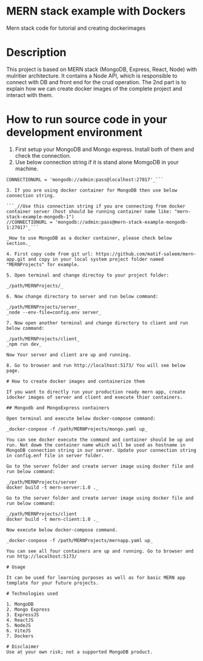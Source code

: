# MERN stack example with Dockers
Mern stack code for tutorial and creating dockerimages

# Description
This project is based on MERN stack (MongoDB, Express, React, Node) with mulritier architecture. It contains a Node API, which is responsible to connect with DB and front end for the crud operation.
The 2nd part is to explain how we can create docker images of the complete project and interact with them.

# How to run source code in your development environment
1. First setup your MongoDB and Mongo express. Install both of them and check the connection.
2. Use below connection string if it is stand alone MomgoDB in your machine.
  
```_//Use this connection string if you are connecting standalone server
CONNECTIONURL = 'mongodb://admin:pass@localhost:27017'_```

3. If you are using docker container for MongoDB then use below connection string.

```_//Use this connection string if you are connecting from docker container server (host should be running container name like: "mern-stack-example-mongodb-1")
//CONNECTIONURL = 'mongodb://admin:pass@mern-stack-example-mongodb-1:27017'_```

_How to use MongoDB as a docker container, please check below section._

4. First copy code from git url: https://github.com/matif-saleem/mern-app.git and copy in your local system project folder named "MERNProjects" for example.

5. Open terminal and change directoy to your project folder:

_/path/MERNProjects/_

6. Now change directory to server and run below command:

_/path/MERNProjects/server_
_node --env-file=config.env server_

7. Now open another terminal and change directory to client and run below command:

_/path/MERNProjects/client_
_npm run dev_

Now Your server and client are up and running.

8. Go to browser and run http://localhost:5173/ You will see below page. 

# How to create docker images and containerize them

If you want to directly run your production ready mern app, create idocker images of server and client and execute thier containers.

## Mongodb and MongoExpress containers

Open terminal and execute below docker-compose command:

_docker-conpose -f /path/MERNProjects/mongo.yaml up_

You can see docker execute the command and container should be up and run. Not dowm the container name which will be used as hostname in MongoDB connection string in our server. Update your connection string in config.enf file in server folder.

Go to the server folder and create server image using docker file and run below command:

_/path/MERNProjects/server
docker build -t mern-server:1.0 ._

Go to the server folder and create server image using docker file and run below command:

_/path/MERNProjects/client
docker build -t mern-client:1.0 ._

Now execute below docker-compose command.

_docker-conpose -f /path/MERNProjects/mernapp.yaml up_

You can see all four containers are up and running. Go to browser and run http://localhost:5173/

# Usage

It can be used for learning purposes as well as for basic MERN app template for your future projects.

# Technologies used

1. MongoDB
2. Mongo Express
3. ExpressJS
4. ReactJS
5. NodeJS
6. ViteJS
7. Dockers

# Disclaimer
Use at your own risk; not a supported MongoDB product.
